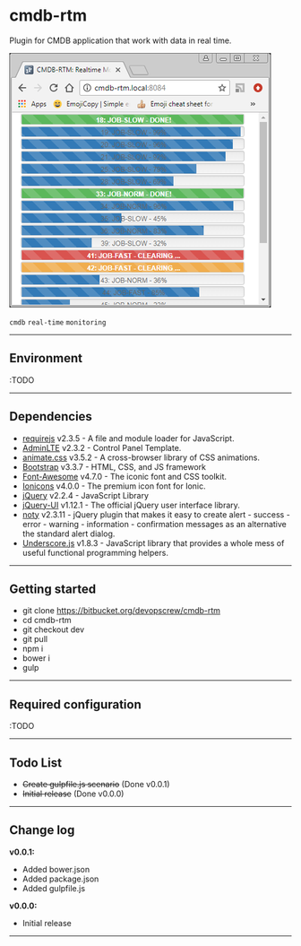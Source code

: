 # cmdb-rtm #

Plugin for CMDB application that work with data in real time.

![Real Time Jobs Progress View](assets/img/cmdb-real-time-jobs-progress-view-001.png)

`cmdb` `real-time` `monitoring`

---

## Environment ##
:TODO

---

## Dependencies ##
- [requirejs](https://github.com/jrburke/requirejs) v2.3.5 - A file and module loader for JavaScript.
- [AdminLTE](https://almsaeedstudio.com/) v2.3.2 - Control Panel Template.
- [animate.css](http://daneden.github.io/animate.css/) v3.5.2 - A cross-browser library of CSS animations.
- [Bootstrap](http://getbootstrap.com) v3.3.7 - HTML, CSS, and JS framework
- [Font-Awesome](http://fontawesome.io/) v4.7.0 - The iconic font and CSS toolkit.
- [Ionicons](http://ionicons.com/) v4.0.0 - The premium icon font for Ionic.
- [jQuery](http://jquery.com/) v2.2.4 - JavaScript Library
- [jQuery-UI](http://jqueryui.com/) v1.12.1 - The official jQuery user interface library.
- [noty](http://ned.im/noty) v2.3.11 - jQuery plugin that makes it easy to create alert - success - error - warning - information - confirmation messages as an alternative the standard alert dialog.
- [Underscore.js](http://underscorejs.org) v1.8.3 - JavaScript library that provides a whole mess of useful functional programming helpers.

---

## Getting started ##

* git clone https://bitbucket.org/devopscrew/cmdb-rtm
* cd cmdb-rtm
* git checkout dev
* git pull
* npm i
* bower i
* gulp

---

## Required configuration ##
:TODO

---

## Todo List ##

 - ~~Create gulpfile.js scenario~~ (Done v0.0.1)
 - ~~Initial release~~ (Done v0.0.0)

---

## Change log ##

**v0.0.1:**
 - Added bower.json
 - Added package.json
 - Added gulpfile.js

**v0.0.0:**
 - Initial release

---
